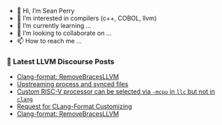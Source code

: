 - 👋 Hi, I’m Sean Perry
- 👀 I’m interested in compilers (c++, COBOL, llvm)
- 🌱 I’m currently learning ...
- 💞️ I’m looking to collaborate on ...
- 📫 How to reach me ...

<!---
s66perry/s66perry is a ✨ special ✨ repository because its `README.md` (this file) appears on your GitHub profile.
You can click the Preview link to take a look at your changes.
--->
### 📕 Latest LLVM Discourse Posts

<!-- DISCOURSE-LLVM:START -->
- [Clang-format: RemoveBracesLLVM](https://llvm.discourse.group/t/clang-format-removebracesllvm/5771/3)
- [Upstreaming process and synced files](https://llvm.discourse.group/t/upstreaming-process-and-synced-files/5854/1)
- [Custom RISC-V processor can be selected via `-mcpu` in `llc` but not in `clang`](https://llvm.discourse.group/t/custom-risc-v-processor-can-be-selected-via-mcpu-in-llc-but-not-in-clang/5849/2)
- [Request for CLang-Format Customizing](https://llvm.discourse.group/t/request-for-clang-format-customizing/4119/2)
- [Clang-format: RemoveBracesLLVM](https://llvm.discourse.group/t/clang-format-removebracesllvm/5771/2)
<!-- DISCOURSE-LLVM:END -->
